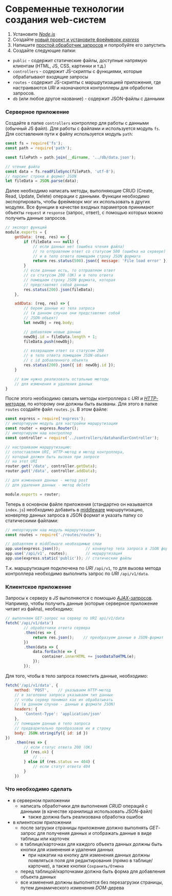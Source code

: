 # Современные технологии создания web-систем

1. Установите [*Node.js*](https://nodejs.org/en/download/prebuilt-installer)
2. Создайте [новый проект и установите фреймворк *express*](https://expressjs.com/ru/starter/installing.html)
3. Напишите [простой обработчик запросов](https://expressjs.com/ru/starter/hello-world.html) и попробуйте его запустить
4. Создайте следующие папки:
- `public` - содержит статические файлы, доступные напрямую клиентам (HTML, JS, CSS, картинки и т.д.)
- `controllers` - содержит JS-скрипты с функциями, которые обрабатывают входящие запросы
- `routes` - содержит JS-скрипты с маршрутизацией приложения, где настраиваются *URI* и назначаются контроллеры для обработки запросов.
- `db` (или любое другое название) - содержит JSON-файлы с данными

### Серверное приложение

Создайте в папке `controllers` контроллер для работы с данными (обычный JS файл). Для работы с файлами и используется модуль `fs`. Для составления пути к файлу используется модуль `path`:

```JavaScript
const fs = require('fs');
const path = require('path');

const filePath = path.join(__dirname, '../db/data.json');

// чтение файла
const data = fs.readFileSync(filePath, 'utf-8');
// парсинг строки в формат JSON
let fileData = JSON.parse(data);
```

Далее необходимо написать методы, выполняющие CRUD (Create, Read, Update, Delete) операции с данными. Функции необходимо экспортировать, чтобы фреймворк мог их использовать в других модулях. Все функции в качестве входных параметров принимают объекты `request` и `response` (запрос, ответ), с помощью которых можно получить данные запросов.

```JavaScript
// экспорт функций
module.exports = {
    getData: (req, res) => {
        if (fileData === null) {
	        // если данных нет (ошибка чтения файла)
	        // то отправляем ответ со статусом 500 (ошибка на сервере)
	        // и в тело ответа помещаем строку JSON формата
            return res.status(500).json({ message: 'File load error' });
        }
        // если данные есть, то отправляем ответ
        // со статусом 200 (OK) и в тело ответа
        // помещаем строку JSON формата, которая
        // представляет собой данные
        res.status(200).json(fileData);
    },

    addData: (req, res) => {
	    // берем данные из тела запроса
	    // (в данном случае они представляют собой
	    // JSON-объект)
        let newObj = req.body;

		// добавляем новые данные
        newObj.id = fileData.length + 1;
        fileData.push(newObj);

		// возвращаем ответ со статусом 200
		// в тело ответа помещаем JSON-объект
		// с id добавленного объекта
        res.status(200).json({ id: newObj.id });
    }

	// вам нужно реализовать остальные методы
	// для изменения и удаления данных
}
```

После этого необходимо связать методы контроллера с *URI* и [*HTTP*-методом](https://habr.com/ru/companies/timeweb/articles/853174/), по которому они должны быть вызваны. Для этого в папке `routes` создайте файл `routes.js`. В этом файле:

```JavaScript
const express = require('express');
// импортируем модуль для настройки маршрутизации
const router = express.Router();
// импортируем наш контроллер
const controller = require('../controllers/datahandlerController');

// настраиваем маршрутизацию:
// сопоставляем URI, HTTP-метод и метод контроллера,
// который должен быть вызван при запросе
// на этот URI
router.get('/data', controller.getData);
router.put('/data', controller.addData);

// для изменения данных - метод post
// для удаления данных - метод delete

module.exports = router;
```

Теперь в основном файле приложения (стандартно он называется `index.js`) необходимо добавить в [middleware](https://expressjs.com/ru/guide/writing-middleware.html) маршрутизацию, конвертер данных запроса в JSON формат и указать папку со статическими файлами:

```JavaScript
// импортируем наш модуль маршрутизации
const routes = require('./routes/routes');

// добавляем в middleware необходимые слои
app.use(express.json());           // конвертер тела запроса в JSON формат
app.use('/api/v1', routes);        // маршрутизация
app.use(express.static('public')); // статические файлы
```

Т.к. маршрутизация подключена по *URI* `/api/v1`, то для вызова метода контроллера необходимо выполнить запрос по *URI* `/api/v1/data`.

### Клиентское приложение

Запросы к серверу в *JS* выполняются с помощью [*AJAX*-запросов](https://developer.mozilla.org/ru/docs/Learn/JavaScript/Client-side_web_APIs/Fetching_data). Например, чтобы получить данные (которые серверное приложение читает из файла), необходимо:

```JavaScript
// выполняем GET-запрос на сервер по URI api/v1/data
fetch('/api/v1/data')
		// обработчики ответа сервера
        .then(res => {
            return res.json();    // преобразуем данные в JSON-формат 
        })
        .then(data => {
            data.forEach(e => {
                container.innerHTML += jsonDataToHTML(e);
            });
        });
```

Для того, чтобы в тело запроса поместить данные, необходимо:

```JavaScript
fetch('/api/v1/data', {
    method: 'POST',    // указываем HTTP-метод
    // в заголовке запроса указываем тип данных
    // чтобы сервер понимал как их обрабатывать
    // (в данном случае - данные в формате JSON)
    headers: {
        'Content-Type': 'application/json'
    },
    // помещаем данные в тело запроса
    // предварительно преобразовав их в строку
    body: JSON.stringify({ id: id })
})
	.then(res => {
		// если статус ответа 200 (OK)
		if (res.ok) {
			// ...
		} else if (res.status == 404) {
			// если статут ответа 404
		}
	})
```

### Что необходимо сделать

- в серверном приложении
	- написать обработчики для выполнения *CRUD* операций с данными (в качестве хранилища использовать *JSON*-файл)
		- также должна быть реализована обработка ошибок
- в клиентском приложении
	- после загрузки страницы приложение должно выполнять *GET*-запрос для получения данных и отображать данные в виде таблицы или карточек
	- в таблице/карточках для каждого объекта данных должны быть кнопки для изменения и удаления данных
		- при нажатии на кнопку для изменения данных должны появляться поля для редактирования (прямо в таблице/карточке), а также кнопки `Сохранить/Отмена`
	- перед таблицой/карточками должна быть форма для добавления объекта данных
	- все изменения должны выполнятся без перезагрузки страницы, путем динамического изменения *DOM*-дерева
